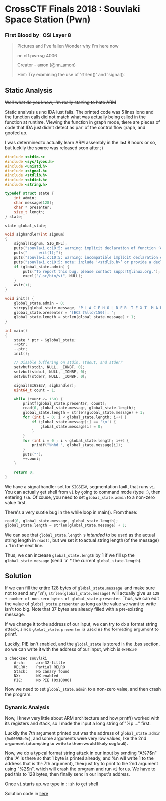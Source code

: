 # CrossCTF Finals 2018 : Souvlaki Space Station (Pwn)
### First Blood by : OSI Layer 8

>Pictures and I've fallen Wonder why I'm here now
>
>nc ctf.pwn.sg 4006
>
>Creator - amon (@nn_amon)
>
>Hint: Try examining the use of 'strlen()' and 'signal()'.

## Static Analysis

~~Well what do you know, I'm really starting to hate ARM~~

Static analysis using IDA just fails. The printed code was 5 lines long and the function calls did not match what was actually being called in the function at runtime. Viewing the function in graph mode, there are pieces of code that IDA just didn't detect as part of the control flow graph, and goofed up.

I was determined to actually learn ARM assembly in the last 8 hours or so, but luckily the source was released soon after ;)

```c
#include <stdio.h>
#include <sys/types.h>
#include <unistd.h>
#include <signal.h>
#include <stdlib.h>
#include <stdint.h>
#include <string.h>

typedef struct state {
    int admin;
    char message[128];
    char * presenter;
    size_t length;
} state;

state global_state;

void sighandler(int signum)
{
    signal(signum, SIG_DFL);
    puts("souvlaki.c:10:5: warning: implicit declaration of function ‘exit’ [-Wimplicit-function-declaration]");
    puts("     exit(1);");
    puts("souvlaki.c:10:5: warning: incompatible implicit declaration of built-in function ‘exit’");
    puts("souvlaki.c:10:5: note: include ‘<stdlib.h>’ or provide a declaration of ‘exit’");
    if (global_state.admin) {
        puts("To report this bug, please contact support@linux.org.");
        execl("/usr/bin/vi", NULL);
    }
    exit(1);
}

void init() {
    global_state.admin = 0;
    strcpy(global_state.message, "P L A C E H O L D E R  T E X T  M A N");
    global_state.presenter = "[EC2 (%lld/150)]: ";
    global_state.length = strlen(global_state.message) + 1;
}

int main()
{
    state * ptr = &global_state;
    ++ptr;
    --ptr;
    init();

    // Disable buffering on stdin, stdout, and stderr
    setvbuf(stdin, NULL, _IONBF, 0);
    setvbuf(stdout, NULL, _IONBF, 0);
    setvbuf(stderr, NULL, _IONBF, 0);

    signal(SIGSEGV, sighandler);
    uint64_t count = 1;

    while (count <= 150) {
        printf(global_state.presenter, count);
        read(0, global_state.message, global_state.length);
        global_state.length = strlen(global_state.message) + 1;
        for (int i = 0; i < global_state.length; i++) {
            if (global_state.message[i] == '\n') {
                global_state.message[i] = 0;
            }
        }
        for (int i = 0 ; i < global_state.length; i++) {
            printf("%hhd ", global_state.message[i]);
        }
        puts("");
        ++count;
    }

    return 0;
}
```

We have a signal handler set for ```SIGSEGV```, segmentation fault, that runs ```vi```. You can actually get shell from ```vi``` by going to command mode (type ```:```), then entering ```!sh```. Of couse, you need to set ```global_state.admin``` to a non-zero value first.

There's a very subtle bug in the while loop in main().
From these:
```c
read(0, global_state.message, global_state.length);
global_state.length = strlen(global_state.message) + 1;
```
We can see that ```global_state.length``` is _intended_ to be used as the actual string length in ```read()```, but we set it to actual string length (of the message) + 1 in the next line.

Thus, we can increase ```global_state.length``` by 1 if we fill up the ```global_state.message``` (send 'a' * the current ```global_state.length```).

## Solution
If we can fill the entire 128 bytes of ```global_state.message``` (and make sure not to send any '\n'), ```strlen(global_state.message)``` will actually give us ```128 + number of non-zero bytes of global_state.presenter```. Thus, we can edit the value of ```global_state.presenter``` as long as the value we want to write isn't too big. Note that 37 bytes are already filled with a pre-existing message.

If we change it to the address of our input, we can try to do a format string attack, since ```global_state.presenter``` is used as the formatting argument to printf.

Luckily, PIE isn't enabled, and the ```global_state``` is stored in the .bss section, so we can write it with the address of our input, which is ```0x98ca0```

```
$ checksec souvlaki
    Arch:     arm-32-little
    RELRO:    Partial RELRO
    Stack:    No canary found
    NX:       NX enabled
    PIE:      No PIE (0x10000)
```
Now we need to set ```global_state.admin``` to a non-zero value, and then crash the program.

### Dynamic Analysis
Now, I knew very little about ARM architecture and how printf() worked with its registers and stack, so I made the input a long string of "%p ..." first.

Luckily the 7th argument printed out was the address of ```global_state.admin``` (```0x00098c9c```), and some arguments were very low values, like the 2nd argument (attempting to write to them would likely segfault).

Now, we do a typical format string attack in our input by sending "A%7$n" (the 'A' is there so that 1 byte is printed already, and %n will write 1 to the address that is the 7th argument), then just try to print to the 2nd argument using "%2$n", which will crash the program and run ```vi``` for us. We have to pad this to 128 bytes, then finally send in our input's address.

Once ```vi``` starts up, we type in ```:!sh``` to get shell


Solution code in [here](souvlaki.py)
